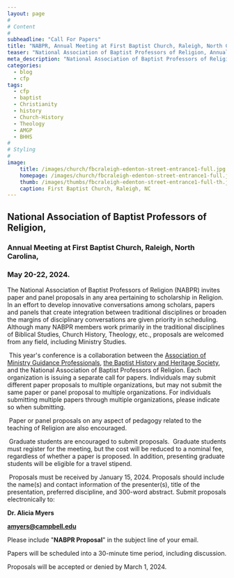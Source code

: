 ```yaml
---
layout: page
#
# Content
#
subheadline: "Call For Papers"
title: "NABPR, Annual Meeting at First Baptist Church, Raleigh, North Carolina, May 20-22, 2024."
teaser: "National Association of Baptist Professors of Religion, Annual Meeting at First Baptist Church, Raleigh, North Carolina, May 20-22, 2024."
meta_description: "National Association of Baptist Professors of Religion, Annual Meeting at First Baptist Church, Raleigh, North Carolina, May 20-22, 2024."
categories:
  - blog
  - cfp
tags:
  - cfp
  - baptist
  - Christianity
  - history
  - Church-History
  - Theology
  - AMGP
  - BHHS
#
# Styling
#
image:
    title: /images/church/fbcraleigh-edenton-street-entrance1-full.jpg
    homepage: /images/church/fbcraleigh-edenton-street-entrance1-full.jpg
    thumb: /images/thumbs/fbcraleigh-edenton-street-entrance1-full-th.jpg
    caption: First Baptist Church, Raleigh, NC
---
```


## National Association of Baptist Professors of Religion, 
### Annual Meeting at First Baptist Church, Raleigh, North Carolina, 
### May 20-22, 2024.

The National Association of Baptist Professors of Religion (NABPR) invites paper and panel proposals in any area pertaining to scholarship in Religion.  In an effort to develop innovative conversations among scholars, papers and panels that create integration between traditional disciplines or broaden the margins of disciplinary conversations are given priority in scheduling.   Although many NABPR members work primarily in the traditional disciplines of Biblical Studies, Church History, Theology, etc., proposals are welcomed from any field, including Ministry Studies.

 This year's conference is a collaboration between the [Association of Ministry Guidance Professionals](https://ministryguidance.net/), [the Baptist History and Heritage Society](https://thebhhs.org/), and the National Association of Baptist Professors of Religion. Each organization is issuing a separate call for papers. Individuals may submit different paper proposals to multiple organizations, but may not submit the same paper or panel proposal to multiple organizations. For individuals submitting multiple papers through multiple organizations, please indicate so when submitting.

 Paper or panel proposals on any aspect of pedagogy related to the teaching of Religion are also encouraged.

 Graduate students are encouraged to submit proposals.  Graduate students must register for the meeting, but the cost will be reduced to a nominal fee, regardless of whether a paper is proposed. In addition, presenting graduate students will be eligible for a travel stipend.

 Proposals must be received by January 15, 2024. Proposals should include the name(s) and contact information of the presenter(s), title of the presentation, preferred discipline, and 300-word abstract. Submit proposals electronically to:

**Dr. Alicia Myers**

**<amyers@campbell.edu>**

Please include "**NABPR Proposal**" in the subject line of your email.

Papers will be scheduled into a 30-minute time period, including discussion.

Proposals will be accepted or denied by March 1, 2024.